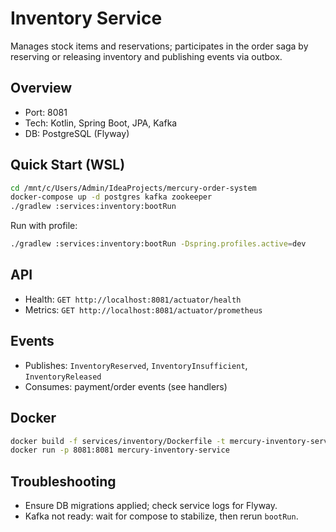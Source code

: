 # Inventory Service

Manages stock items and reservations; participates in the order saga by reserving or releasing inventory and publishing events via outbox.

## Overview
- Port: 8081
- Tech: Kotlin, Spring Boot, JPA, Kafka
- DB: PostgreSQL (Flyway)

## Quick Start (WSL)
```bash
cd /mnt/c/Users/Admin/IdeaProjects/mercury-order-system
docker-compose up -d postgres kafka zookeeper
./gradlew :services:inventory:bootRun
```

Run with profile:
```bash
./gradlew :services:inventory:bootRun -Dspring.profiles.active=dev
```

## API
- Health: `GET http://localhost:8081/actuator/health`
- Metrics: `GET http://localhost:8081/actuator/prometheus`

## Events
- Publishes: `InventoryReserved`, `InventoryInsufficient`, `InventoryReleased`
- Consumes: payment/order events (see handlers)

## Docker
```bash
docker build -f services/inventory/Dockerfile -t mercury-inventory-service .
docker run -p 8081:8081 mercury-inventory-service
```

## Troubleshooting
- Ensure DB migrations applied; check service logs for Flyway.
- Kafka not ready: wait for compose to stabilize, then rerun `bootRun`.


